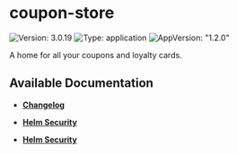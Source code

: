 # coupon-store

![Version: 3.0.19](https://img.shields.io/badge/Version-3.0.19-informational?style=flat-square) ![Type: application](https://img.shields.io/badge/Type-application-informational?style=flat-square) ![AppVersion: "1.2.0"](https://img.shields.io/badge/AppVersion-"1.2.0"-informational?style=flat-square)

A home for all your coupons and loyalty cards.

## Available Documentation

- [**Changelog**](CHANGELOG)

- [**Helm Security**](container-security)

- [**Helm Security**](helm-security)


